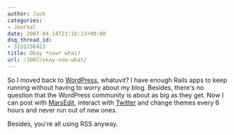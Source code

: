 ```yaml
---
author: Jack
categories:
- Journal
date: 2007-04-14T23:18:13+00:00
dsq_thread_id:
- 3131256423
title: Okay *now* what?
url: /2007/okay-now-what/
---
```


So I moved back to [WordPress][1], whatuvit? I have enough Rails apps to keep running without having to worry about my blog. Besides, there's no question that the WordPress community is about as big as they get. Now I can post with [MarsEdit][2], interact with [Twitter][3] and change themes every 6 hours and never run out of new ones. 

Besides, you're all using RSS anyway.

 [1]: http://www.wordpress.org/
 [2]: http://www.red-sweater.com/marsedit/
 [3]: http://twitter.com/jackbaty